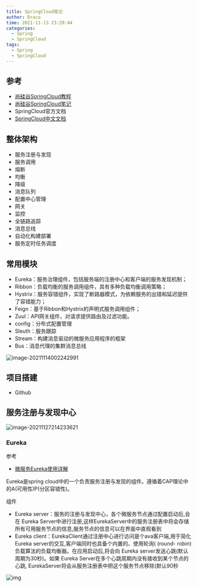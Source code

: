 ```yaml
---
title: SpringCloud笔记
author: Draco
time: 2021-11-13 23:29:44
categories: 
  - Spring
  - SpringCloud
tags: 
  - Spring
  - SpringCloud
---
```




## 参考

- [尚硅谷SpringCloud教程](https://www.bilibili.com/video/BV18E411x7eT)
- [尚硅谷SpringCloud笔记](https://blog.csdn.net/u011863024/article/details/114298270)
- SpringCloud官方文档
- [SpringCloud中文文档](https://www.bookstack.cn/read/spring-cloud-docs/docs-index.md)



## 整体架构

- 服务注册与发现
- 服务调用
- 熔断
- 均衡
- 降级
- 消息队列
- 配置中心管理
- 网关
- 监控
- 全链路追踪
- 消息总线
- 自动化构建部署
- 服务定时任务调度



## 常用模块

- Eureka：服务治理组件，包括服务端的注册中心和客户端的服务发现机制；
- Ribbon：负载均衡的服务调用组件，具有多种负载均衡调用策略；
- Hystrix：服务容错组件，实现了断路器模式，为依赖服务的出错和延迟提供了容错能力；
- Feign：基于Ribbon和Hystrix的声明式服务调用组件；
- Zuul：API网关组件，对请求提供路由及过滤功能。
- config：分布式配置管理
- Sleuth：服务跟踪
- Stream：构建消息驱动的微服务应用程序的框架
- Bus：消息代理的集群消息总线

![image-20211114002242991](https://blog-1300186248.cos.ap-shanghai.myqcloud.com/SpringCloud/%E5%B8%B8%E7%94%A8%E6%A8%A1%E5%9D%97.png)





## 项目搭建

- Github



## 服务注册与发现中心



![image-20211127214233621](https://blog-1300186248.cos.ap-shanghai.myqcloud.com/SpringCloud/eureka%E4%B8%8Edubbo%E5%AF%B9%E6%AF%94.png)



### Eureka

参考

- [微服务Eureka使用详解](https://www.cnblogs.com/yxth/p/10845640.html)



Eureka是spring cloud中的一个负责服务注册与发现的组件。遵循着CAP理论中的A(可用性)P(分区容错性)。

组件

- Eureka server：服务的注册与发现中心，各个微服务节点通过配置启动后,会在 Eureka Server中进行注册,这样EurekaServer中的服务注册表中将会存储所有可用服务节点的信息,服务节点的信息可以在界面中直观看到
- Eureka client：EurekaClient通过注册中心进行访问是个ava客户端,用于简化 Eureka server的交互,客户端同时也具备个内置的、使用轮询( (round- robin)负载算法的负载均衡器。在应用启动后,将会向 Eureka server发送心跳(默认周期为30秒)。如果 Eureka Server在多个心跳周期内没有接收到某个节点的心跳, EurekaServer将会从服务注册表中把这个服务节点移除(默认90秒

![img](https://blog-1300186248.cos.ap-shanghai.myqcloud.com/SpringCloud/eureka%E6%9C%8D%E5%8A%A1%E6%9E%B6%E6%9E%84.png)
